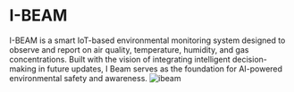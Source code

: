 # I-BEAM
I-BEAM is a smart IoT-based environmental monitoring system designed to observe and report on air quality, temperature, humidity, and gas concentrations. Built with the vision of integrating intelligent decision-making in future updates, I Beam serves as the foundation for AI-powered environmental safety and awareness.
![ibeam](https://github.com/user-attachments/assets/47e6ecf4-572b-4dbf-bf8e-de07ed9c32ae)
